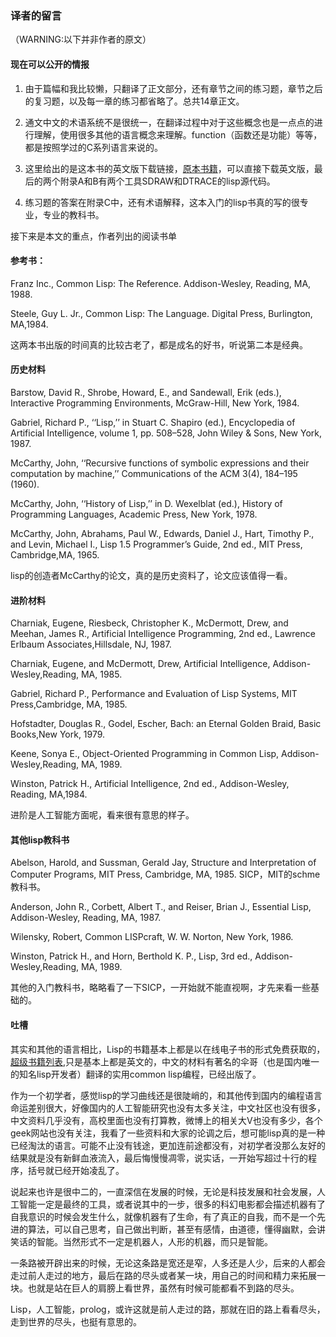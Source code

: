 
### 译者的留言

（WARNING:以下并非作者的原文）

#### 现在可以公开的情报

1. 由于篇幅和我比较懒，只翻译了正文部分，还有章节之间的练习题，章节之后的复习题，以及每一章的练习都省略了。总共14章正文。

2. 通文中文的术语系统不是很统一，在翻译过程中对于这些概念也是一点点的进行理解，使用很多其他的语言概念来理解。function（函数还是功能）等等，都是按照学过的C系列语言来说的。

3. 这里给出的是这本书的英文版下载链接，[原本书籍](http://www.cs.cmu.edu/~dst/LispBook/)，可以直接下载英文版，最后的两个附录A和B有两个工具SDRAW和DTRACE的lisp源代码。

4. 练习题的答案在附录C中，还有术语解释，这本入门的lisp书真的写的很专业，专业的教科书。

接下来是本文的重点，作者列出的阅读书单

#### 参考书：

Franz Inc., Common Lisp: The Reference. Addison-Wesley, Reading, MA, 1988.

Steele, Guy L. Jr., Common Lisp: The Language. Digital Press, Burlington, MA,1984.

这两本书出版的时间真的比较古老了，都是成名的好书，听说第二本是经典。

#### 历史材料

Barstow, David R., Shrobe, Howard, E., and Sandewall, Erik (eds.), Interactive Programming Environments, McGraw-Hill, New York, 1984.

Gabriel, Richard P., ‘‘Lisp,’’ in Stuart C. Shapiro (ed.), Encyclopedia of Artificial Intelligence, volume 1, pp. 508–528, John Wiley & Sons, New York, 1987.

McCarthy, John, ‘‘Recursive functions of symbolic expressions and their computation by machine,’’ Communications of the ACM 3(4), 184–195 (1960).

McCarthy, John, ‘‘History of Lisp,’’ in D. Wexelblat (ed.), History of Programming Languages, Academic Press, New York, 1978.

McCarthy, John, Abrahams, Paul W., Edwards, Daniel J., Hart, Timothy P., and Levin, Michael I., Lisp 1.5 Programmer’s Guide, 2nd ed., MIT Press, Cambridge,MA, 1965.

lisp的创造者McCarthy的论文，真的是历史资料了，论文应该值得一看。

#### 进阶材料

Charniak, Eugene, Riesbeck, Christopher K., McDermott, Drew, and Meehan, James R., Artificial Intelligence Programming, 2nd ed., Lawrence Erlbaum Associates,Hillsdale, NJ, 1987.

Charniak, Eugene, and McDermott, Drew, Artificial Intelligence, Addison-Wesley,Reading, MA, 1985.

Gabriel, Richard P., Performance and Evaluation of Lisp Systems, MIT Press,Cambridge, MA, 1985.

Hofstadter, Douglas R., Godel, Escher, Bach: an Eternal Golden Braid, Basic Books,New York, 1979.

Keene, Sonya E., Object-Oriented Programming in Common Lisp, Addison-Wesley,Reading, MA, 1989.

Winston, Patrick H., Artificial Intelligence, 2nd ed., Addison-Wesley, Reading, MA,1984.

进阶是人工智能方面呢，看来很有意思的样子。

#### 其他lisp教科书

Abelson, Harold, and Sussman, Gerald Jay, Structure and Interpretation of Computer Programs, MIT Press, Cambridge, MA, 1985. SICP，MIT的schme教科书。

Anderson, John R., Corbett, Albert T., and Reiser, Brian J., Essential Lisp, Addison-Wesley, Reading, MA, 1987.

Wilensky, Robert, Common LISPcraft, W. W. Norton, New York, 1986.

Winston, Patrick H., and Horn, Berthold K. P., Lisp, 3rd ed., Addison-Wesley,Reading, MA, 1989.

其他的入门教科书，略略看了一下SICP，一开始就不能直视啊，才先来看一些基础的。

#### 吐槽

其实和其他的语言相比，Lisp的书籍基本上都是以在线电子书的形式免费获取的，[超级书籍列表](http://cliki.net/Lisp%20books),只是基本上都是英文的，中文的材料有著名的伞哥（也是国内唯一的知名lisp开发者）翻译的实用common lisp编程，已经出版了。

作为一个初学者，感觉lisp的学习曲线还是很陡峭的，和其他传到国内的编程语言命运差别很大，好像国内的人工智能研究也没有太多关注，中文社区也没有很多，中文资料几乎没有，高校里面也没有打算教，微博上的相关大V也没有多少，各个geek网站也没有关注，我看了一些资料和大家的论调之后，想可能lisp真的是一种已经淘汰的语言。可能不止没有钱途，更加连前途都没有，对初学者没那么友好的结果就是没有新鲜血液流入，最后悔慢慢凋零，说实话，一开始写超过十行的程序，括号就已经开始凌乱了。

说起来也许是很中二的，一直深信在发展的时候，无论是科技发展和社会发展，人工智能一定是最终的工具，或者说其中的一步，很多的科幻电影都会描述机器有了自我意识的时候会发生什么，就像机器有了生命，有了真正的自我，而不是一个先进的算法，可以自己思考，自己做出判断，甚至有感情，由道德，懂得幽默，会讲笑话的智能。当然形式不一定是机器人，人形的机器，而只是智能。

一条路被开辟出来的时候，无论这条路是宽还是窄，人多还是人少，后来的人都会走过前人走过的地方，最后在路的尽头或者某一块，用自己的时间和精力来拓展一块。也就是站在巨人的肩膀上看世界，虽然有时候可能都看不到路的尽头。

Lisp，人工智能，prolog，或许这就是前人走过的路，那就在旧的路上看看尽头，走到世界的尽头，也挺有意思的。
